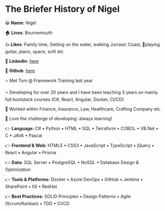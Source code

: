 # The Briefer History of Nigel

😀 **Name**: Nigel

🏠 **Lives**: Bournemouth

👍 **Likes**: Family time, Getting on the water, walking Jurrasic Coast, 🎸playing guitar, piano, space, scifi etc

🔗 **LinkedIn**: [here](https://www.linkedin.com/in/nigel-sibbert-ab7b0731/)

🔗 **Github**: [here](https://www.github.com/uerbzr)

⭐ Met Tom @ Framework Training last year

⭐ Developing for over 20 years and I have been teaching 3 years on mainly full bootstack courses (C#, React, Angular, Docker, CI/CD)

👯 Worked within Finance, Insurance, Law, Healthcare, Crafting Company etc

🌱 Love the challenge of developing: always learning!

👉 **Language:** C# • Python • HTML • SQL • Terraform • COBOL • VB.Net • C • JAVA • Pascal

👉 **Frontend & Web:** HTML5 • CSS3 • JavaScript • TypeScript • jQuery • React • Angular • Prisma

👉 **Data:** SQL Server • PostgreSQL • NoSQL • Database Design & Optimization

👉 **Tools & Platforms:** Docker • Azure DevOps • GitHub • Jenkins • SharePoint • IIS • RedHat

👉 **Best Practices:** SOLID Principles • Design Patterns • Agile (Scrum/Kanban) • TDD • CI/CD
